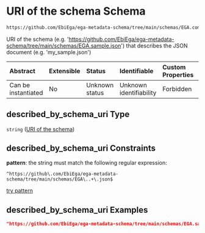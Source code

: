 # URI of the schema Schema

```txt
https://github.com/EbiEga/ega-metadata-schema/tree/main/schemas/EGA.common-definitions.json#/definitions/schema_descriptor/properties/described_by_schema_uri
```

URI of the schema (e.g. '<https://github.com/EbiEga/ega-metadata-schema/tree/main/schemas/EGA.sample.json>') that describes the JSON document (e.g. 'my_sample.json')

| Abstract            | Extensible | Status         | Identifiable            | Custom Properties | Additional Properties | Access Restrictions | Defined In                                                                                |
| :------------------ | :--------- | :------------- | :---------------------- | :---------------- | :-------------------- | :------------------ | :---------------------------------------------------------------------------------------- |
| Can be instantiated | No         | Unknown status | Unknown identifiability | Forbidden         | Allowed               | none                | [EGA.common-definitions.json*](../out/EGA.common-definitions.json "open original schema") |

## described_by_schema_uri Type

`string` ([URI of the schema](ega-4-definitions-schema-descriptor-properties-uri-of-the-schema.md))

## described_by_schema_uri Constraints

**pattern**: the string must match the following regular expression: 

```regexp
^https://github\.com/EbiEga/ega-metadata-schema/tree/main/schemas/EGA\..+\.json$
```

[try pattern](https://regexr.com/?expression=%5Ehttps%3A%2F%2Fgithub%5C.com%2FEbiEga%2Fega-metadata-schema%2Ftree%2Fmain%2Fschemas%2FEGA%5C..%2B%5C.json%24 "try regular expression with regexr.com")

## described_by_schema_uri Examples

```json
"https://github.com/EbiEga/ega-metadata-schema/tree/main/schemas/EGA.sample.json"
```
